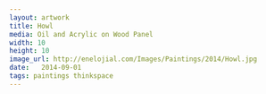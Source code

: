 ```yaml
---
layout: artwork
title: Howl 
media: Oil and Acrylic on Wood Panel
width: 10
height: 10
image_url: http://enelojial.com/Images/Paintings/2014/Howl.jpg
date:   2014-09-01 
tags: paintings thinkspace
---
```

